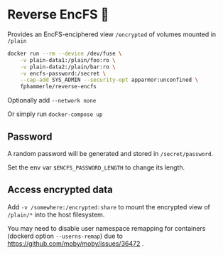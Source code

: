 # Reverse EncFS 🐳

Provides an EncFS-enciphered view `/encrypted` of volumes mounted in `/plain`

```sh
docker run --rm --device /dev/fuse \
    -v plain-data1:/plain/foo:ro \
    -v plain-data2:/plain/bar:ro \
    -v encfs-password:/secret \
    --cap-add SYS_ADMIN --security-opt apparmor:unconfined \
    fphammerle/reverse-encfs
```

Optionally add `--network none`

Or simply run `docker-compose up`

## Password

A random password will be generated and stored in `/secret/password`.

Set the env var `$ENCFS_PASSWORD_LENGTH` to change its length.

## Access encrypted data

Add `-v /somewhere:/encrypted:share` to mount the encrypted view of `/plain/*` into the host filesystem.

You may need to disable user namespace remapping for containers
(dockerd option `--userns-remap`)
due to https://github.com/moby/moby/issues/36472 .
